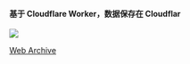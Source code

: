 #### 基于 Cloudflare Worker，数据保存在 Cloudflar

![](https://pic.superbed.cc/item/672624e5fa9f77b4dcbedb80.png)

[Web Archive](https://github.com/Ray-D-Song/web-archive)